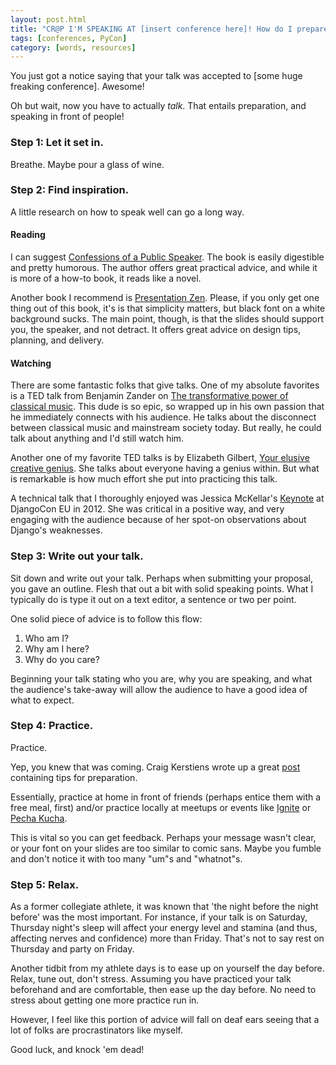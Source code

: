 ```yaml
---
layout: post.html
title: "CR@P I'M SPEAKING AT [insert conference here]! How do I prepare?"
tags: [conferences, PyCon]
category: [words, resources]
---
```


You just got a notice saying that your talk was accepted to [some huge freaking conference]. Awesome!

Oh but wait, now you have to actually _talk_. That entails preparation, and speaking in front of people!

### Step 1: Let it set in.
Breathe. Maybe pour a glass of wine.
### Step 2: Find inspiration.

A little research on how to speak well can go a long way.
#### Reading
I can suggest [Confessions of a Public Speaker][Confessions]. The book is easily digestible and pretty humorous. The author offers great practical advice, and while it is more of a how-to book, it reads like a novel.

Another book I recommend is [Presentation Zen][Zen]. Please, if you only get one thing out of this book, it's is that simplicity matters, but black font on a white background sucks.  The main point, though, is that the slides should support you, the speaker, and not detract.  It offers great advice on design tips, planning, and delivery.
#### Watching
There are some fantastic folks that give talks.  One of my absolute favorites is a TED talk from Benjamin Zander on [The transformative power of classical music][TED1]. This dude is so epic, so wrapped up in his own passion that he immediately connects with his audience. He talks about the disconnect between classical music and mainstream society today. But really, he could talk about anything and I'd still watch him.

Another one of my favorite TED talks is by Elizabeth Gilbert, [Your elusive creative genius][TED2]. She talks about everyone having a genius within. But what is remarkable is how much effort she put into practicing this talk.

A technical talk that I thoroughly enjoyed was Jessica McKellar's [Keynote][JMK] at DjangoCon EU in 2012. She was critical in a positive way, and very engaging with the audience because of her spot-on observations about Django's weaknesses.

### Step 3: Write out your talk.

Sit down and write out your talk. Perhaps when submitting your proposal, you gave an outline. Flesh that out a bit with solid speaking points. What I typically do is type it out on a text editor, a sentence or two per point.

One solid piece of advice is to follow this flow:

1. Who am I?
2. Why am I here?
3. Why do you care?

Beginning your talk stating who you are, why you are speaking, and what the audience's take-away will allow the audience to have a good idea of what to expect.

### Step 4: Practice.
Practice. 

Yep, you knew that was coming. Craig Kerstiens wrote up a great [post][post] containing tips for preparation.

Essentially, practice at home in front of friends (perhaps entice them with a free meal, first) and/or practice locally at meetups or events like [Ignite][Ignite] or [Pecha Kucha][Pecha].

This is vital so you can get feedback. Perhaps your message wasn't clear, or your font on your slides are too similar to comic sans. Maybe you fumble and don't notice it with too many "um"s and "whatnot"s.

### Step 5: Relax.
As a former collegiate athlete, it was known that 'the night before the night before' was the most important. For instance, if your talk is on Saturday, Thursday night's sleep will affect your energy level and stamina (and thus, affecting nerves and confidence) more than Friday. That's not to say rest on Thursday and party on Friday. 

Another tidbit from my athlete days is to ease up on yourself the day before. Relax, tune out, don't stress. Assuming you have practiced your talk beforehand and are comfortable, then ease up the day before. No need to stress about getting one more practice run in.

However, I feel like this portion of advice will fall on deaf ears seeing that a lot of folks are procrastinators like myself. 

Good luck, and knock 'em dead!


[Confessions]: http://www.amazon.com/Confessions-Public-Speaker-English/dp/1449301959 "Confessions of a Public Speaker"
[Zen]: http://www.amazon.com/Presentation-Zen-Simple-Design-Delivery/dp/0321525655 "Presentation Zen"
[TED1]: http://www.ted.com/talks/benjamin_zander_on_music_and_passion.html "Benjamin Zander TED Talk"
[TED2]: http://www.youtube.com/watch?v=86x-u-tz0MA&feature=youtu.be "Elizabeth Gilbert TED Talk"
[JMK]: http://klewel.com/conferences/djangocon-2012/index.php?talkID=35 "Jessica McKellar Keynote at DjangoCon EU 2012"
[post]: http://craigkerstiens.com/2012/06/19/pro-tips-for-conference-talks/ "Craig Kerstiens' Pro-tips for Conference Talks"
[Ignite]: http://igniteshow.com/ "Ignite"
[Pecha]: http://www.pecha-kucha.org/ "Pecha Kucha"